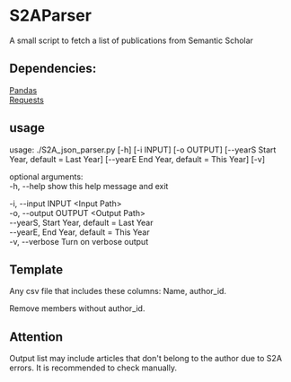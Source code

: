 # S2AParser
A small script to fetch a list of publications from Semantic Scholar

## Dependencies:

[Pandas](https://pypi.org/project/pandas/)  
[Requests](https://pypi.org/project/requests/)  



## usage
usage: ./S2A_json_parser.py [-h] [-i INPUT] [-o OUTPUT] [--yearS Start Year, default = Last Year] [--yearE End Year, default = This Year] [-v]  
  
optional arguments:  
  -h, --help            show this help message and exit  
  
  -i, --input INPUT \<Input Path\>  
  -o, --output OUTPUT \<Output Path\>  
  --yearS,  Start Year, default = Last Year  
  --yearE, End Year, default = This Year  
  -v, --verbose         Turn on verbose output    
 



## Template
Any csv file that includes these columns: Name, author_id. 

Remove members without author_id. 

## Attention
Output list may include articles that don't belong to the author due to S2A errors. It is recommended to check manually.
